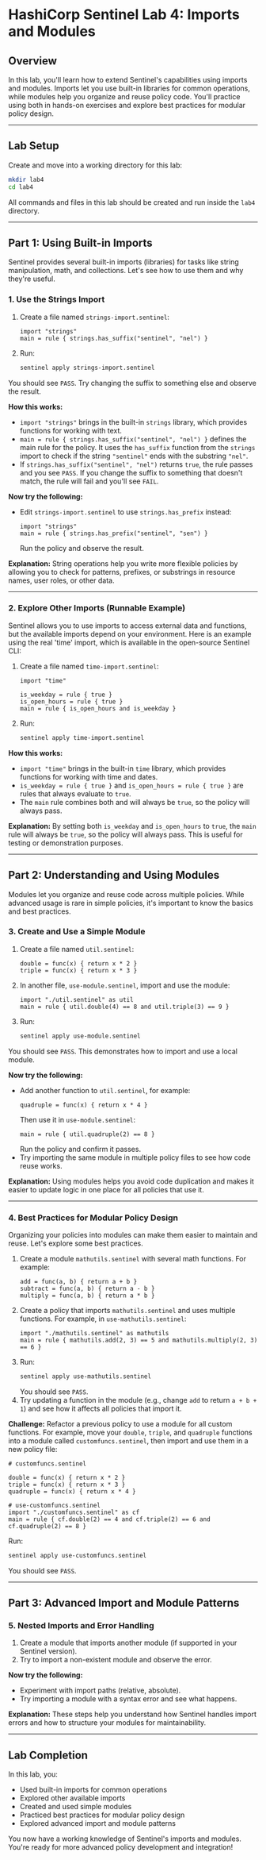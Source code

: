 # HashiCorp Sentinel Lab 4: Imports and Modules

## Overview
In this lab, you'll learn how to extend Sentinel's capabilities using imports and modules. Imports let you use built-in libraries for common operations, while modules help you organize and reuse policy code. You'll practice using both in hands-on exercises and explore best practices for modular policy design.

---

## Lab Setup

Create and move into a working directory for this lab:

```bash
mkdir lab4
cd lab4
```
All commands and files in this lab should be created and run inside the `lab4` directory.

---

## Part 1: Using Built-in Imports

Sentinel provides several built-in imports (libraries) for tasks like string manipulation, math, and collections. Let's see how to use them and why they're useful.

### 1. Use the Strings Import
1. Create a file named `strings-import.sentinel`:
   ```hcl
   import "strings"
   main = rule { strings.has_suffix("sentinel", "nel") }
   ```
2. Run:
   ```bash
   sentinel apply strings-import.sentinel
   ```
You should see `PASS`. Try changing the suffix to something else and observe the result.

**How this works:**
- `import "strings"` brings in the built-in `strings` library, which provides functions for working with text.
- `main = rule { strings.has_suffix("sentinel", "nel") }` defines the main rule for the policy. It uses the `has_suffix` function from the `strings` import to check if the string `"sentinel"` ends with the substring `"nel"`.
- If `strings.has_suffix("sentinel", "nel")` returns `true`, the rule passes and you see `PASS`. If you change the suffix to something that doesn't match, the rule will fail and you'll see `FAIL`.

**Now try the following:**
- Edit `strings-import.sentinel` to use `strings.has_prefix` instead:
  ```hcl
  import "strings"
  main = rule { strings.has_prefix("sentinel", "sen") }
  ```
  Run the policy and observe the result.

**Explanation:**
String operations help you write more flexible policies by allowing you to check for patterns, prefixes, or substrings in resource names, user roles, or other data.

---

### 2. Explore Other Imports (Runnable Example)
Sentinel allows you to use imports to access external data and functions, but the available imports depend on your environment. Here is an example using the real 'time' import, which is available in the open-source Sentinel CLI:

1. Create a file named `time-import.sentinel`:
   ```hcl
   import "time"

   is_weekday = rule { true }
   is_open_hours = rule { true }
   main = rule { is_open_hours and is_weekday }
   ```
2. Run:
   ```bash
   sentinel apply time-import.sentinel
   ```

**How this works:**
- `import "time"` brings in the built-in `time` library, which provides functions for working with time and dates.
- `is_weekday = rule { true }` and `is_open_hours = rule { true }` are rules that always evaluate to `true`.
- The `main` rule combines both and will always be `true`, so the policy will always pass.

**Explanation:**
By setting both `is_weekday` and `is_open_hours` to `true`, the `main` rule will always be `true`, so the policy will always pass. This is useful for testing or demonstration purposes.

---

## Part 2: Understanding and Using Modules

Modules let you organize and reuse code across multiple policies. While advanced usage is rare in simple policies, it's important to know the basics and best practices.

### 3. Create and Use a Simple Module
1. Create a file named `util.sentinel`:
   ```hcl
   double = func(x) { return x * 2 }
   triple = func(x) { return x * 3 }
   ```
2. In another file, `use-module.sentinel`, import and use the module:
   ```hcl
   import "./util.sentinel" as util
   main = rule { util.double(4) == 8 and util.triple(3) == 9 }
   ```
3. Run:
   ```bash
   sentinel apply use-module.sentinel
   ```
You should see `PASS`. This demonstrates how to import and use a local module.

**Now try the following:**
- Add another function to `util.sentinel`, for example:
  ```hcl
  quadruple = func(x) { return x * 4 }
  ```
  Then use it in `use-module.sentinel`:
  ```hcl
  main = rule { util.quadruple(2) == 8 }
  ```
  Run the policy and confirm it passes.
- Try importing the same module in multiple policy files to see how code reuse works.

**Explanation:**
Using modules helps you avoid code duplication and makes it easier to update logic in one place for all policies that use it.

---

### 4. Best Practices for Modular Policy Design

Organizing your policies into modules can make them easier to maintain and reuse. Let's explore some best practices.

1. Create a module `mathutils.sentinel` with several math functions. For example:
   ```hcl
   add = func(a, b) { return a + b }
   subtract = func(a, b) { return a - b }
   multiply = func(a, b) { return a * b }
   ```
2. Create a policy that imports `mathutils.sentinel` and uses multiple functions. For example, in `use-mathutils.sentinel`:
   ```hcl
   import "./mathutils.sentinel" as mathutils
   main = rule { mathutils.add(2, 3) == 5 and mathutils.multiply(2, 3) == 6 }
   ```
3. Run:
   ```bash
   sentinel apply use-mathutils.sentinel
   ```
   You should see `PASS`.
4. Try updating a function in the module (e.g., change `add` to return `a + b + 1`) and see how it affects all policies that import it.

**Challenge:**
Refactor a previous policy to use a module for all custom functions. For example, move your `double`, `triple`, and `quadruple` functions into a module called `customfuncs.sentinel`, then import and use them in a new policy file:
```hcl
# customfuncs.sentinel

double = func(x) { return x * 2 }
triple = func(x) { return x * 3 }
quadruple = func(x) { return x * 4 }
```
```hcl
# use-customfuncs.sentinel
import "./customfuncs.sentinel" as cf
main = rule { cf.double(2) == 4 and cf.triple(2) == 6 and cf.quadruple(2) == 8 }
```
Run:
```bash
sentinel apply use-customfuncs.sentinel
```
You should see `PASS`.

---

## Part 3: Advanced Import and Module Patterns

### 5. Nested Imports and Error Handling
1. Create a module that imports another module (if supported in your Sentinel version).
2. Try to import a non-existent module and observe the error.

**Now try the following:**
- Experiment with import paths (relative, absolute).
- Try importing a module with a syntax error and see what happens.

**Explanation:**
These steps help you understand how Sentinel handles import errors and how to structure your modules for maintainability.

---

## Lab Completion

In this lab, you:
- Used built-in imports for common operations
- Explored other available imports
- Created and used simple modules
- Practiced best practices for modular policy design
- Explored advanced import and module patterns

You now have a working knowledge of Sentinel's imports and modules. You're ready for more advanced policy development and integration! 